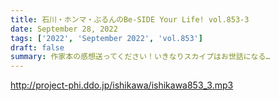 ```yaml
---
title: 石川・ホンマ・ぶるんのBe-SIDE Your Life! vol.853-3
date: September 28, 2022
tags: ['2022', 'September 2022', 'vol.853']
draft: false
summary: 作家本の感想送ってください！いきなりスカイプはお世話になる…
---
```


http://project-phi.ddo.jp/ishikawa/ishikawa853_3.mp3